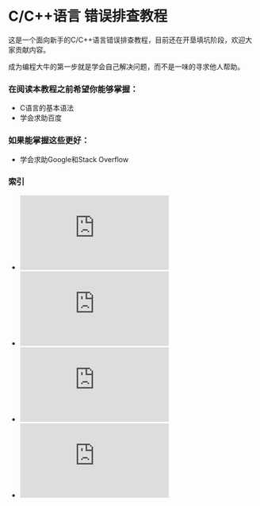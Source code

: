 # C/C++语言 错误排查教程

这是一个面向新手的C/C++语言错误排查教程，目前还在开垦填坑阶段，欢迎大家贡献内容。

成为编程大牛的第一步就是学会自己解决问题，而不是一味的寻求他人帮助。


### 在阅读本教程之前希望你能够掌握：
  - C语言的基本语法  
  - 学会求助百度  

### 如果能掌握这些更好：
  - 学会求助Google和Stack Overflow

### 索引
  - ![目录](https://github.com/ZJU-Shaonian-Biancheng-Tuan/c-cpp-debug/blob/master/SUMMARY.md)
  - ![第零章 代码书写建议](https://github.com/ZJU-Shaonian-Biancheng-Tuan/c-cpp-debug/blob/master/chapter0.md)
  - ![第一章 错误的分类](https://github.com/ZJU-Shaonian-Biancheng-Tuan/c-cpp-debug/blob/master/chapter1.md)
  - ![第五章 逻辑错误](https://github.com/ZJU-Shaonian-Biancheng-Tuan/c-cpp-debug/blob/master/chapter5.md)
